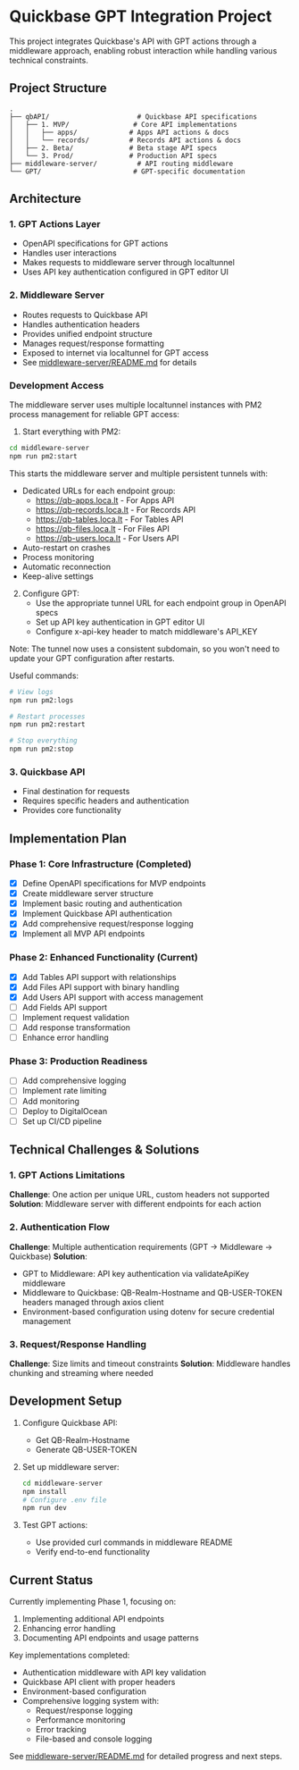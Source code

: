 # Quickbase GPT Integration Project

This project integrates Quickbase's API with GPT actions through a middleware approach, enabling robust interaction while handling various technical constraints.

## Project Structure

```
.
├── qbAPI/                      # Quickbase API specifications
│   ├── 1. MVP/                # Core API implementations
│   │   ├── apps/             # Apps API actions & docs
│   │   └── records/          # Records API actions & docs
│   ├── 2. Beta/              # Beta stage API specs
│   └── 3. Prod/              # Production API specs
├── middleware-server/          # API routing middleware
└── GPT/                       # GPT-specific documentation
```

## Architecture

### 1. GPT Actions Layer
- OpenAPI specifications for GPT actions
- Handles user interactions
- Makes requests to middleware server through localtunnel
- Uses API key authentication configured in GPT editor UI

### 2. Middleware Server
- Routes requests to Quickbase API
- Handles authentication headers
- Provides unified endpoint structure
- Manages request/response formatting
- Exposed to internet via localtunnel for GPT access
- See [middleware-server/README.md](middleware-server/README.md) for details

### Development Access
The middleware server uses multiple localtunnel instances with PM2 process management for reliable GPT access:
1. Start everything with PM2:
```bash
cd middleware-server
npm run pm2:start
```

This starts the middleware server and multiple persistent tunnels with:
- Dedicated URLs for each endpoint group:
  * https://qb-apps.loca.lt - For Apps API
  * https://qb-records.loca.lt - For Records API
  * https://qb-tables.loca.lt - For Tables API
  * https://qb-files.loca.lt - For Files API
  * https://qb-users.loca.lt - For Users API
- Auto-restart on crashes
- Process monitoring
- Automatic reconnection
- Keep-alive settings

2. Configure GPT:
   - Use the appropriate tunnel URL for each endpoint group in OpenAPI specs
   - Set up API key authentication in GPT editor UI
   - Configure x-api-key header to match middleware's API_KEY

Note: The tunnel now uses a consistent subdomain, so you won't need to update your GPT configuration after restarts.

Useful commands:
```bash
# View logs
npm run pm2:logs

# Restart processes
npm run pm2:restart

# Stop everything
npm run pm2:stop
```

### 3. Quickbase API
- Final destination for requests
- Requires specific headers and authentication
- Provides core functionality

## Implementation Plan

### Phase 1: Core Infrastructure (Completed)
- [x] Define OpenAPI specifications for MVP endpoints
- [x] Create middleware server structure
- [x] Implement basic routing and authentication
- [x] Implement Quickbase API authentication
- [x] Add comprehensive request/response logging
- [x] Implement all MVP API endpoints

### Phase 2: Enhanced Functionality (Current)
- [x] Add Tables API support with relationships
- [x] Add Files API support with binary handling
- [x] Add Users API support with access management
- [ ] Add Fields API support
- [ ] Implement request validation
- [ ] Add response transformation
- [ ] Enhance error handling

### Phase 3: Production Readiness
- [ ] Add comprehensive logging
- [ ] Implement rate limiting
- [ ] Add monitoring
- [ ] Deploy to DigitalOcean
- [ ] Set up CI/CD pipeline

## Technical Challenges & Solutions

### 1. GPT Actions Limitations
**Challenge**: One action per unique URL, custom headers not supported
**Solution**: Middleware server with different endpoints for each action

### 2. Authentication Flow
**Challenge**: Multiple authentication requirements (GPT → Middleware → Quickbase)
**Solution**: 
- GPT to Middleware: API key authentication via validateApiKey middleware
- Middleware to Quickbase: QB-Realm-Hostname and QB-USER-TOKEN headers managed through axios client
- Environment-based configuration using dotenv for secure credential management

### 3. Request/Response Handling
**Challenge**: Size limits and timeout constraints
**Solution**: Middleware handles chunking and streaming where needed

## Development Setup

1. Configure Quickbase API:
   - Get QB-Realm-Hostname
   - Generate QB-USER-TOKEN

2. Set up middleware server:
   ```bash
   cd middleware-server
   npm install
   # Configure .env file
   npm run dev
   ```

3. Test GPT actions:
   - Use provided curl commands in middleware README
   - Verify end-to-end functionality

## Current Status

Currently implementing Phase 1, focusing on:
1. Implementing additional API endpoints
2. Enhancing error handling
3. Documenting API endpoints and usage patterns

Key implementations completed:
- Authentication middleware with API key validation
- Quickbase API client with proper headers
- Environment-based configuration
- Comprehensive logging system with:
  - Request/response logging
  - Performance monitoring
  - Error tracking
  - File-based and console logging

See [middleware-server/README.md](middleware-server/README.md) for detailed progress and next steps.
